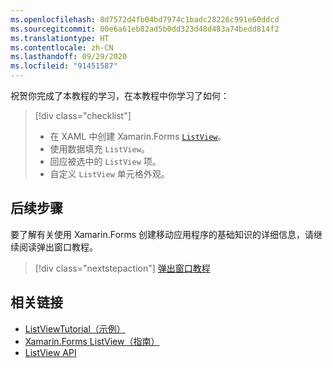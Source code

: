 ```yaml
---
ms.openlocfilehash: 8d7572d4fb04bd7974c1badc28226c991e60ddcd
ms.sourcegitcommit: 00e6a61eb82ad5b0dd323d48d483a74bedd814f2
ms.translationtype: HT
ms.contentlocale: zh-CN
ms.lasthandoff: 09/29/2020
ms.locfileid: "91451587"
---
```

祝贺你完成了本教程的学习，在本教程中你学习了如何：

> [!div class="checklist"]
>
> - 在 XAML 中创建 Xamarin.Forms [`ListView`](xref:Xamarin.Forms.ListView)。
> - 使用数据填充 `ListView`。
> - 回应被选中的 `ListView` 项。
> - 自定义 `ListView` 单元格外观。

## <a name="next-steps"></a>后续步骤

要了解有关使用 Xamarin.Forms 创建移动应用程序的基础知识的详细信息，请继续阅读弹出窗口教程。

> [!div class="nextstepaction"]
> [弹出窗口教程](~/get-started/tutorials/pop-ups/index.yml)

## <a name="related-links"></a>相关链接

- [ListViewTutorial（示例）](/samples/xamarin/xamarin-forms-samples/getstarted-tutorials-listviewtutorial/)
- [Xamarin.Forms ListView（指南）](~/xamarin-forms/user-interface/listview/index.md)
- [ListView API](xref:Xamarin.Forms.ListView)